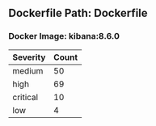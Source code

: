 ## Dockerfile Path: Dockerfile

### Docker Image: kibana:8.6.0
| Severity | Count |
|----------|-------|
| medium | 50 |
| high | 69 |
| critical | 10 |
| low | 4 |